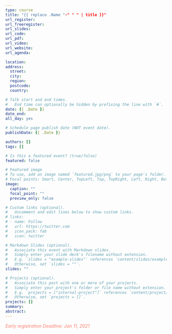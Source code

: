 ```yaml
---
type: course
title: "{{ replace .Name "-" " " | title }}"
url_register: 
url_freeregister: 
url_slides: 
url_code:
url_pdf:
url_video:
url_website:
url_agenda: 

location:
address:
  street:
  city:
  region:
  postcode:
  country:

# Talk start and end times.
#   End time can optionally be hidden by prefixing the line with `#`.
date: {{ .Date }}
date_end: 
all_day: yes

# Schedule page publish date (NOT event date).
publishDate: {{ .Date }}

authors: []
tags: []

# Is this a featured event? (true/false)
featured: false

# Featured image
# To use, add an image named `featured.jpg/png` to your page's folder. 
# Focal points: Smart, Center, TopLeft, Top, TopRight, Left, Right, BottomLeft, Bottom, BottomRight.
image:
  caption: ""
  focal_point: ""
  preview_only: false

# Custom links (optional).
#   Uncomment and edit lines below to show custom links.
# links:
# - name: Follow
#   url: https://twitter.com
#   icon_pack: fab
#   icon: twitter

# Markdown Slides (optional).
#   Associate this event with Markdown slides.
#   Simply enter your slide deck's filename without extension.
#   E.g. `slides = "example-slides"` references `content/slides/example-slides.md`.
#   Otherwise, set `slides = ""`.
slides: ""

# Projects (optional).
#   Associate this post with one or more of your projects.
#   Simply enter your project's folder or file name without extension.
#   E.g. `projects = ["internal-project"]` references `content/project/deep-learning/index.md`.
#   Otherwise, set `projects = []`.
projects: []
summary:
abstract:
---
```

<span style="color: salmon;">*Early registration Deadline: Jan 11, 2021*</span>

<!--more-->
